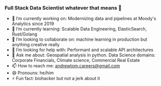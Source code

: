 ### Full Stack Data Scientist whatever that means 🤖

<!--
**atom-accelerator/atom-accelerator** is a ✨ _special_ ✨ repository because its `README.md` (this file) appears on your GitHub profile.
-->
 
- 🔭 I’m currently working on: Modernizing data and pipelines at Moody's Analytics since 2019
- 🌱 I’m currently learning: Scalable Data Engineering, ElasticSearch, Rust/Golang
- 👯 I’m looking to collaborate on: machine learning in production but anything creative really
- 🤔 I’m looking for help with: Performant and scalable API architectures
- 💬 Ask me about: Geospatial analysis in python. Data Science domains: Corporate Financials, Climate science, Commercial Real Estate
- 📫 How to reach me: andrewtom.careers@gmail.com
- 😄 Pronouns: he/him
- ⚡ Fun fact: biohacker but not a jerk about it
